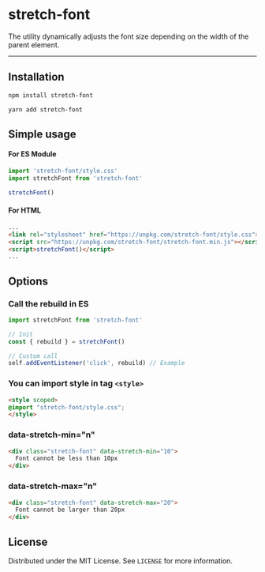 # stretch-font
The utility dynamically adjusts the font size depending on the width of the parent element.

<hr>

## Installation
```bash
npm install stretch-font
```
```bash
yarn add stretch-font
```

## Simple usage

#### For ES Module
```javascript
import 'stretch-font/style.css'
import stretchFont from 'stretch-font'

stretchFont()
```

#### For HTML
```html
...
<link rel="stylesheet" href="https://unpkg.com/stretch-font/style.css">
<script src="https://unpkg.com/stretch-font/stretch-font.min.js"></script>
<script>stretchFont()</script>
...
```

## Options
### Call the rebuild in ES
```javascript
import stretchFont from 'stretch-font'

// Init
const { rebuild } = stretchFont()

// Custom call
self.addEventListener('click', rebuild) // Example
```

### You can import style in tag `<style>`
```html
<style scoped>
@import "stretch-font/style.css";
</style>
```

### data-stretch-min="n"
```html
<div class="stretch-font" data-stretch-min="10">
  Font cannot be less than 10px
</div>
```

### data-stretch-max="n"
```html
<div class="stretch-font" data-stretch-max="20">
  Font cannot be larger than 20px
</div>
```

## License
Distributed under the MIT License. See `LICENSE` for more information.

